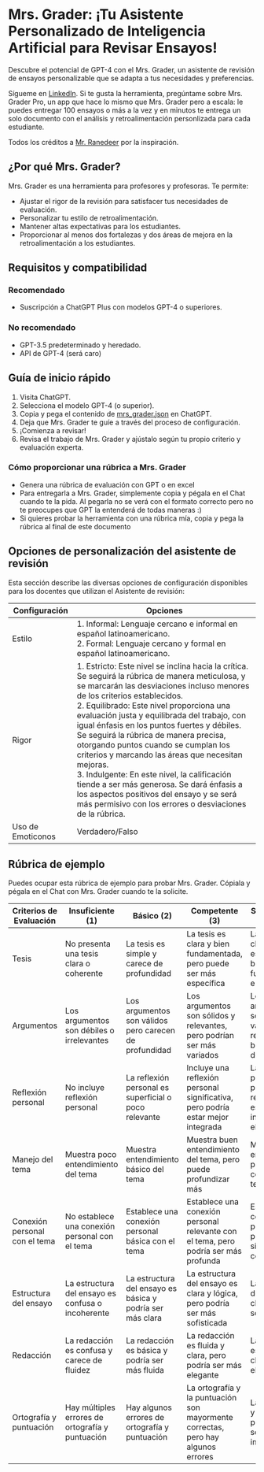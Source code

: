 # Mrs. Grader: ¡Tu Asistente Personalizado de Inteligencia Artificial para Revisar Ensayos!
Descubre el potencial de GPT-4 con el Mrs. Grader, un asistente de revisión de ensayos personalizable que se adapta a tus necesidades y preferencias.

Sígueme en [LinkedIn](https://www.linkedin.com/in/smarambio/). Si te gusta la herramienta, pregúntame sobre Mrs. Grader Pro, un app que hace lo mismo que Mrs. Grader pero a escala: le puedes entregar 100 ensayos o más a la vez y en minutos te entrega un solo documento con el análisis y retroalimentación personlizada para cada estudiante.

Todos los créditos a [Mr. Ranedeer](https://github.com/JushBJJ/Mr.-Ranedeer-AI-Tutor/blob/main/README.md) por la inspiración. 

## ¿Por qué Mrs. Grader?
Mrs. Grader es una herramienta para profesores y profesoras. Te permite:

- Ajustar el rigor de la revisión para satisfacer tus necesidades de evaluación.
- Personalizar tu estilo de retroalimentación.
- Mantener altas expectativas para los estudiantes.
- Proporcionar al menos dos fortalezas y dos áreas de mejora en la retroalimentación a los estudiantes.

## Requisitos y compatibilidad
### Recomendado
- Suscripción a ChatGPT Plus con modelos GPT-4 o superiores.

### No recomendado
- GPT-3.5 predeterminado y heredado.
- API de GPT-4 (será caro)

## Guía de inicio rápido
1. Visita ChatGPT.
2. Selecciona el modelo GPT-4 (o superior).
3. Copia y pega el contenido de [mrs_grader.json](https://github.com/brainforwarding/mr_grader/blob/main/mrs_grader.json) en ChatGPT.
4. Deja que Mrs. Grader te guíe a través del proceso de configuración.
5. ¡Comienza a revisar!
6. Revisa el trabajo de Mrs. Grader y ajústalo según tu propio criterio y evaluación experta.

### Cómo proporcionar una rúbrica a Mrs. Grader
- Genera una rúbrica de evaluación con GPT o en excel
- Para entregarla a Mrs. Grader, simplemente copia y pégala en el Chat cuando te la pida. Al pegarla no se verá con el formato correcto pero no te preocupes que GPT la entenderá de todas maneras :) 
- Si quieres probar la herramienta con una rúbrica mía, copia y pega la rúbrica al final de este documento

## Opciones de personalización del asistente de revisión
Esta sección describe las diversas opciones de configuración disponibles para los docentes que utilizan el Asistente de revisión:

| Configuración | Opciones |
| --- | --- |
| Estilo | 1. Informal: Lenguaje cercano e informal en español latinoamericano.<br>2. Formal: Lenguaje cercano y formal en español latinoamericano. |
| Rigor | 1. Estricto: Este nivel se inclina hacia la crítica. Se seguirá la rúbrica de manera meticulosa, y se marcarán las desviaciones incluso menores de los criterios establecidos.<br>2. Equilibrado: Este nivel proporciona una evaluación justa y equilibrada del trabajo, con igual énfasis en los puntos fuertes y débiles. Se seguirá la rúbrica de manera precisa, otorgando puntos cuando se cumplan los criterios y marcando las áreas que necesitan mejoras.<br>3. Indulgente: En este nivel, la calificación tiende a ser más generosa. Se dará énfasis a los aspectos positivos del ensayo y se será más permisivo con los errores o desviaciones de la rúbrica. |
| Uso de Emoticonos | Verdadero/Falso |

## Rúbrica de ejemplo
Puedes ocupar esta rúbrica de ejemplo para probar Mrs. Grader. Cópiala y pégala en el Chat con Mrs. Grader cuando te la solicite.

| Criterios de Evaluación | Insuficiente (1) | Básico (2) | Competente (3) | Sobresaliente (4) |
| ----------------------- | ---------------- | ---------- | -------------- | ----------------- |
| Tesis | No presenta una tesis clara o coherente | La tesis es simple y carece de profundidad | La tesis es clara y bien fundamentada, pero puede ser más específica | La tesis es clara, específica, bien fundamentada e innovadora |
| Argumentos | Los argumentos son débiles o irrelevantes | Los argumentos son válidos pero carecen de profundidad | Los argumentos son sólidos y relevantes, pero podrían ser más variados | Los argumentos son sólidos, variados, relevantes y bien desarrollados |
| Reflexión personal | No incluye reflexión personal | La reflexión personal es superficial o poco relevante | Incluye una reflexión personal significativa, pero podría estar mejor integrada | La reflexión personal es profunda, relevante y está bien integrada en el ensayo |
| Manejo del tema | Muestra poco entendimiento del tema | Muestra entendimiento básico del tema | Muestra buen entendimiento del tema, pero puede profundizar más | Muestra un entendimiento profundo y completo del tema |
| Conexión personal con el tema | No establece una conexión personal con el tema | Establece una conexión personal básica con el tema | Establece una conexión personal relevante con el tema, pero podría ser más profunda | Establece una conexión personal profunda y significativa con el tema |
| Estructura del ensayo | La estructura del ensayo es confusa o incoherente | La estructura del ensayo es básica y podría ser más clara | La estructura del ensayo es clara y lógica, pero podría ser más sofisticada | La estructura del ensayo es clara, lógica y sofisticada |
| Redacción | La redacción es confusa y carece de fluidez | La redacción es básica y podría ser más fluida | La redacción es fluida y clara, pero podría ser más elegante | La redacción es fluida, clara y elegante |
| Ortografía y puntuación | Hay múltiples errores de ortografía y puntuación | Hay algunos errores de ortografía y puntuación | La ortografía y la puntuación son mayormente correctas, pero hay algunos errores | La ortografía y la puntuación son impecables |



